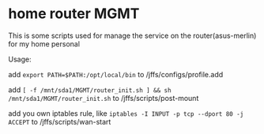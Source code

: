 # home router MGMT
This is some scripts used for manage the service on the router(asus-merlin) for my home personal


Usage:

add `export PATH=$PATH:/opt/local/bin` to /jffs/configs/profile.add

add `[ -f /mnt/sda1/MGMT/router_init.sh ] && sh /mnt/sda1/MGMT/router_init.sh` to /jffs/scripts/post-mount

add you own iptables rule, like `iptables -I INPUT -p tcp --dport 80 -j ACCEPT` to /jffs/scripts/wan-start
